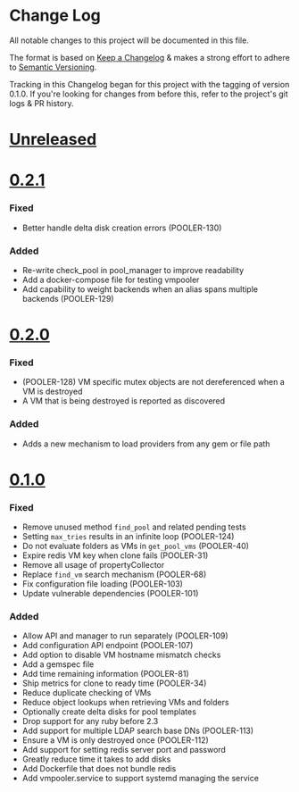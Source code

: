 # Change Log

All notable changes to this project will be documented in this file.

The format is based on
[Keep a Changelog](http://keepachangelog.com)
& makes a strong effort to adhere to
[Semantic Versioning](http://semver.org).

Tracking in this Changelog began for this project with the tagging of version 0.1.0.
If you're looking for changes from before this, refer to the project's
git logs & PR history.

# [Unreleased](https://github.com/puppetlabs/vmpooler/compare/0.2.1...master)

# [0.2.1](https://github.com/puppetlabs/vmpooler/compare/0.2.0...0.2.1)

### Fixed
- Better handle delta disk creation errors (POOLER-130)

### Added
- Re-write check\_pool in pool\_manager to improve readability
- Add a docker-compose file for testing vmpooler
- Add capability to weight backends when an alias spans multiple backends (POOLER-129)

# [0.2.0](https://github.com/puppetlabs/vmpooler/compare/0.1.0...0.2.0)

### Fixed
- (POOLER-128) VM specific mutex objects are not dereferenced when a VM is destroyed
- A VM that is being destroyed is reported as discovered

### Added
- Adds a new mechanism to load providers from any gem or file path

# [0.1.0](https://github.com/puppetlabs/vmpooler/compare/4c858d012a262093383e57ea6db790521886d8d4...master)

### Fixed
- Remove unused method `find_pool` and related pending tests
- Setting `max_tries` results in an infinite loop (POOLER-124)
- Do not evaluate folders as VMs in `get_pool_vms` (POOLER-40)
- Expire redis VM key when clone fails (POOLER-31)
- Remove all usage of propertyCollector
- Replace `find_vm` search mechanism (POOLER-68)
- Fix configuration file loading (POOLER-103)
- Update vulnerable dependencies (POOLER-101)

### Added

- Allow API and manager to run separately (POOLER-109)
- Add configuration API endpoint (POOLER-107)
- Add option to disable VM hostname mismatch checks
- Add a gemspec file
- Add time remaining information (POOLER-81)
- Ship metrics for clone to ready time (POOLER-34)
- Reduce duplicate checking of VMs
- Reduce object lookups when retrieving VMs and folders
- Optionally create delta disks for pool templates
- Drop support for any ruby before 2.3
- Add support for multiple LDAP search base DNs (POOLER-113)
- Ensure a VM is only destroyed once (POOLER-112)
- Add support for setting redis server port and password
- Greatly reduce time it takes to add disks
- Add Dockerfile that does not bundle redis
- Add vmpooler.service to support systemd managing the service
